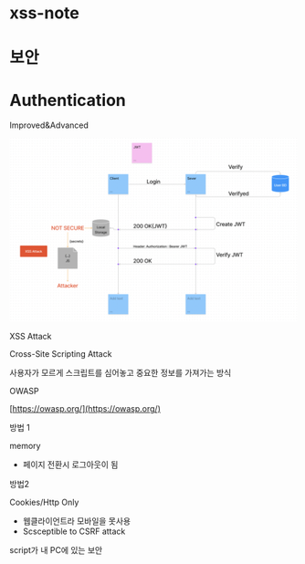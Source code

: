 # xss-note

# 보안

# Authentication

Improved&Advanced

![Untitled](./%EC%8A%A4%ED%81%AC%EB%A6%B0%EC%83%B7%202022-06-06%20%EC%98%A4%ED%9B%84%2012.59.32.png)

XSS Attack

Cross-Site Scripting Attack

사용자가 모르게 스크립트를 심어놓고 중요한 정보를 가져가는 방식

OWASP

[https://owasp.org/](https://owasp.org/)

방법 1 

memory

- 페이지 전환시 로그아웃이 됨

방법2 

Cookies/Http Only

- 웹클라이언트라 모바일을 못사용
- Scsceptible to CSRF attack

script가 내 PC에 있는 보안
